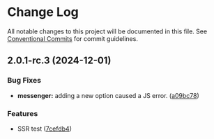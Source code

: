 # Change Log

All notable changes to this project will be documented in this file. See [Conventional Commits](https://conventionalcommits.org) for commit guidelines.

## 2.0.1-rc.3 (2024-12-01)

### Bug Fixes

- **messenger:** adding a new option caused a JS error. ([a09bc78](https://github.com/lucafoscili/ketchup-lite/commit/a09bc789fea46c7e54b29479698d2861b0ffe25a))

### Features

- SSR test ([7cefdb4](https://github.com/lucafoscili/ketchup-lite/commit/7cefdb443e97dea22fefd04e455fcec3d8516cb8))
